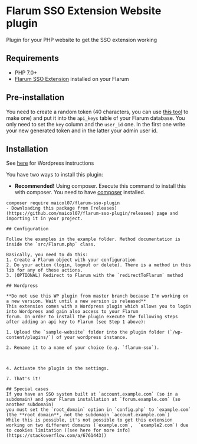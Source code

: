 # Flarum SSO Extension Website plugin

Plugin for your PHP website to get the SSO extension working

## Requirements
- PHP 7.0+
- [Flarum SSO Extension](https://github.com/maicol07/flarum-ext-sso) installed on your Flarum

## Pre-installation

You need to create a random token (40 characters, you can use [this tool](https://onlinerandomtools.com/generate-random-string) to make one)
and put it into the `api_keys` table of your Flarum database.
You only need to set the `key` column and the `user_id` one. In the first one write your new generated token and in the latter your admin user id.

## Installation
See [here](#wordpress) for Wordpress instructions

You have two ways to install this plugin:
- **Recommended!** Using composer. Execute this command to install this with composer. You need to have [composer](https://getcomposer.org) installed.
```
composer require maicol07/flarum-sso-plugin
- Downloading this package from [releases](https://github.com/maicol07/flarum-sso-plugin/releases) page and importing it in your project.

## Configuration

Follow the examples in the example folder. Method documentation is inside the `src/Flarum.php` class.

Basically, you need to do this:
1. Create a Flarum object with your configuration
2. Do your action (login, logout or delete). There is a method in this lib for any of these actions.
3. (OPTIONAL) Redirect to Flarum with the `redirectToFlarum` method

## Wordpress

**Do not use this WP plugin from master branch because I'm working on a new version. Wait until a new version is released**
This extension comes with a Wordpress plugin which allows you to login into Wordpress and gain also access to your Flarum
forum. In order to install the plugin execute the following steps after adding an api key to Flarum (see Step 1 above):

1. Upload the `sample-website` folder into the plugin folder (`/wp-content/plugins/`) of your wordpress instance.

2. Rename it to a name of your choice (e.g. `flarum-sso`).



4. Activate the plugin in the settings.

7. That's it!

## Special cases
If you have an SSO system built at `account.example.com` (so in a subdomain) and your Flarum installation at `forum.example.com` (so another subdomain)
you must set the `root_domain` option in `config.php` to `example.com` (the **root domain**, not the subdomain `account.example.com`)
While this is possible, it's not possible to get this extension working on two different domains (`example.com`,  `example2.com`) due to cookies limitation ([see here for more info](https://stackoverflow.com/a/6761443))
